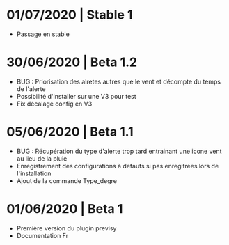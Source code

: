# 01/07/2020 | Stable 1
- Passage en stable

# 30/06/2020 | Beta 1.2
- BUG : Priorisation des alretes autres que le vent et décompte du temps de l'alerte
- Possibilité d'installer sur une V3 pour test
- Fix décalage config en V3

# 05/06/2020 | Beta 1.1

- BUG : Récupération du type d'alerte trop tard entrainant une icone vent au lieu de la pluie
- Enregistrement des configurations à defauts si pas enregitrées lors de l'installation
- Ajout de la commande Type_degre

# 01/06/2020 | Beta 1

- Première version du plugin previsy 
- Documentation Fr

